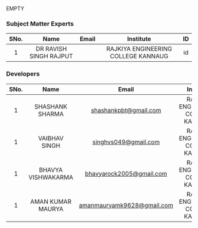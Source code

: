EMPTY
<!-- Remove all lines above this line before making changes to the file -->
### Subject Matter Experts
| SNo. | Name | Email | Institute | ID |
| :---: | :---: | :---: | :---: | :---: |
| 1 |DR RAVISH SINGH RAJPUT |  | RAJKIYA ENGINEERING COLLEGE KANNAUG | id |

### Developers
| SNo. | Name | Email | Institute | ID |
| :---: | :---: | :---: | :---: | :---: |
| 1 |SHASHANK SHARMA| shashankpbt@gmail.com | RAJKIYA ENGINEERING COLLEGE KANNAUG | id |
| 1 |VAIBHAV SINGH|singhvs049@gmail.com| RAJKIYA ENGINEERING COLLEGE KANNAUG | id |
| 1 |BHAVYA VISHWAKARMA| bhavyarock2005@gmail.com | RAJKIYA ENGINEERING COLLEGE KANNAUG | id |
| 1 |AMAN KUMAR MAURYA| amanmauryamk9628@gmail.com | RAJKIYA ENGINEERING COLLEGE KANNAUG | id |
